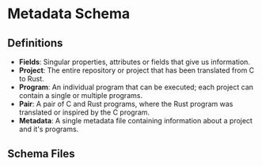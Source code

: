 # Metadata Schema

## Definitions

- **Fields**: Singular properties, attributes or fields that give us information.
- **Project**: The entire repository or project that has been translated from C to Rust.
- **Program**: An individual program that can be executed; each project can contain a single or multiple programs.
- **Pair**: A pair of C and Rust programs, where the Rust program was translated or inspired by the C program.
- **Metadata**: A single metadata file containing information about a project and it's programs.

## Schema Files
